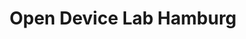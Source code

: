 ---
title: Open Device Lab Hamburg
layout: index

devices:
    iphone3gs: 
        manufacturer: Apple
        model: iPhone 3GS
        os: iOS
        version: 6
        contributor: Felix Gliesche
        type: phone
    ipodtouch4g:
        manufacturer: Apple
        model: iPod Touch 4G
        os: iOS
        version: 6
        contributor: Joachim Penk
        type: phone

partner-logos:
# Nothing yet...

content:
    hero: >
        <b>Open Device Lab</b> is established to help the local web developer community to be able to test their work on the ever-growing range of mobile devices.

    quickinfo-1: >
        <h2>Über Open Device Labs</h2>
        <p>
        Open Device Labs - is established to help the local web developer community to be able to test their work on the ever-growing range of mobile devices.
        </p>
        <a href="www.example.com">More</a>

    quickinfo-2: >
        <h2>Placeholder</h2>
        <p>
        Here goes Text.
        Cookiemonster was here and had some cookies!
        </p>

    quickinfo-3: >
        <h2>Mitmachen!</h2>
        <p>
        Open Device Labs - is established to help the local web developer community to be able to test their work on the ever-growing range of mobile devices.
        </p>
        <button class="donate"><img src="/assets/img/donate_device.svg" width="44" height="65">Donate a device</button>

    contact: >
        <h2>Visit Us!</h2>
        <p>
            The Hamburg Open Device Lab is located at the Office of <a href="http://www.fwd.io">FWD.IO</a> in Hamburg, Spitalerstraße 16, 5th floor. Close to the HVV station Mönckebergstraße and to the main station. You are welcome to visit us anytime, just give us a short message in advance!
        </p>

    footer: >
        <p>The Open Device Lab Hamburg is kindly provided by <img src="/assets/img/fwdio.svg" alt="FWD.IO" height="20em"> (C) 2012 | Design by LAUNCH/CO</p>

    google-maps: >
        <iframe frameborder="0" scrolling="no" marginheight="0" marginwidth="0" src="https://maps.google.com/maps?f=q&amp;source=s_q&amp;hl=en&amp;geocode=&amp;q=FWD.IO,+Spitalerstra%C3%9Fe,+Hamburg,+Germany&amp;aq=0&amp;oq=fwd.io&amp;sll=37.0625,-95.677068&amp;sspn=46.764446,103.798828&amp;ie=UTF8&amp;hq=FWD.IO,&amp;hnear=Spitalerstra%C3%9Fe,+20095+Hamburg,+Germany&amp;t=m&amp;ll=53.579258,10.007515&amp;spn=0.071342,0.145912&amp;z=12&amp;iwloc=A&amp;output=embed"></iframe>
---